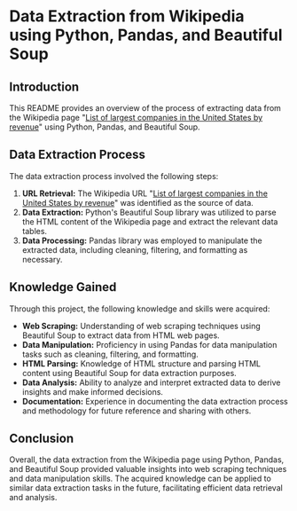 <!DOCTYPE html>
<html lang="en">
<head>
<meta charset="UTF-8">
<meta name="viewport" content="width=device-width, initial-scale=1.0">
</head>
<body>

<h1> Data Extraction from Wikipedia using Python, Pandas, and Beautiful Soup</h1>

<h2>Introduction</h2>

<p>This README provides an overview of the process of extracting data from the Wikipedia page "<a href="https://en.wikipedia.org/wiki/List_of_largest_companies_in_the_United_States_by_revenue">List of largest companies in the United States by revenue</a>" using Python, Pandas, and Beautiful Soup.</p>

<h2>Data Extraction Process</h2>

<p>The data extraction process involved the following steps:</p>

<ol>
  <li><strong>URL Retrieval:</strong> The Wikipedia URL "<a href="https://en.wikipedia.org/wiki/List_of_largest_companies_in_the_United_States_by_revenue">List of largest companies in the United States by revenue</a>" was identified as the source of data.</li>
  
  <li><strong>Data Extraction:</strong> Python's Beautiful Soup library was utilized to parse the HTML content of the Wikipedia page and extract the relevant data tables.</li>
  
  <li><strong>Data Processing:</strong> Pandas library was employed to manipulate the extracted data, including cleaning, filtering, and formatting as necessary.</li>
</ol>

<h2>Knowledge Gained</h2>

<p>Through this project, the following knowledge and skills were acquired:</p>

<ul>
  <li><strong>Web Scraping:</strong> Understanding of web scraping techniques using Beautiful Soup to extract data from HTML web pages.</li>
  
  <li><strong>Data Manipulation:</strong> Proficiency in using Pandas for data manipulation tasks such as cleaning, filtering, and formatting.</li>
  
  <li><strong>HTML Parsing:</strong> Knowledge of HTML structure and parsing HTML content using Beautiful Soup for data extraction purposes.</li>
  
  <li><strong>Data Analysis:</strong> Ability to analyze and interpret extracted data to derive insights and make informed decisions.</li>
  
  <li><strong>Documentation:</strong> Experience in documenting the data extraction process and methodology for future reference and sharing with others.</li>
</ul>

<h2>Conclusion</h2>

<p>Overall, the data extraction from the Wikipedia page using Python, Pandas, and Beautiful Soup provided valuable insights into web scraping techniques and data manipulation skills. The acquired knowledge can be applied to similar data extraction tasks in the future, facilitating efficient data retrieval and analysis.</p>

</body>
</html>
